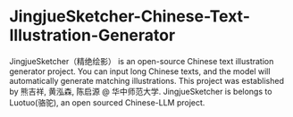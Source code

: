 # JingjueSketcher-Chinese-Text-Illustration-Generator
JingjueSketcher（精绝绘影） is an open-source Chinese text illustration generator project. You can input long Chinese texts, and the model will automatically generate matching illustrations. This project was established by 熊吉祥, 黄泓森, 陈启源 @ 华中师范大学. JingjueSketcher is belongs to Luotuo(骆驼), an open sourced Chinese-LLM project.
